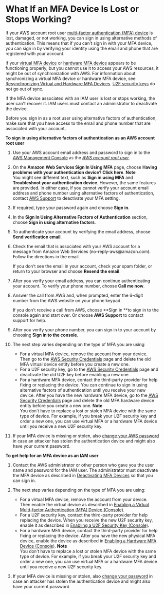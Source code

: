 # What If an MFA Device Is Lost or Stops Working?<a name="id_credentials_mfa_lost-or-broken"></a>

If your AWS account root user [multi\-factor authentication \(MFA\) device](id_credentials_mfa.md) is lost, damaged, or not working, you can sign in using alternative methods of authentication\. This means that if you can't sign in with your MFA device, you can sign in by verifying your identity using the email and phone that are registered with your account\. 

If your [virtual MFA device](id_credentials_mfa_enable_virtual.md) or [hardware MFA device](id_credentials_mfa_enable_physical.md) appears to be functioning properly, but you cannot use it to access your AWS resources, it might be out of synchronization with AWS\. For information about synchronizing a virtual MFA device or hardware MFA device, see [Resynchronizing Virtual and Hardware MFA Devices](id_credentials_mfa_sync.md)\. [U2F security keys](id_credentials_mfa_enable_u2f.md) do not go out of sync\.

If the MFA device associated with an IAM user is lost or stops working, the user can't recover it\. IAM users must contact an administrator to deactivate the device\.

Before you sign in as a root user using alternative factors of authentication, make sure that you have access to the email and phone number that are associated with your account\.

**To sign in using alternative factors of authentication as an AWS account root user**

1. Use your AWS account email address and password to sign in to the [AWS Management Console](https://console.aws.amazon.com/) as the *[AWS account root user](https://docs.aws.amazon.com/IAM/latest/UserGuide/id_root-user.html)*\.

1. On the **Amazon Web Services Sign In Using MFA** page, choose **Having problems with your authentication device? Click here**\.
**Note**  
You might see different text, such as **Sign in using MFA** and **Troubleshoot your authentication device**\. However, the same features are provided\. In either case, if you cannot verify your account email address and phone number using alternative factors of authentication, contact [AWS Support](https://aws.amazon.com/forms/aws-mfa-support) to deactivate your MFA setting\.

1. If required, type your password again and choose **Sign in**\.

1. In the **Sign In Using Alternative Factors of Authentication** section, choose **Sign in using alternative factors**\.

1. To authenticate your account by verifying the email address, choose **Send verification email**\. 

1. Check the email that is associated with your AWS account for a message from Amazon Web Services \(no\-reply\-aws@amazon\.com\)\. Follow the directions in the email\.

   If you don't see the email in your account, check your spam folder, or return to your browser and choose **Resend the email**\.

1. After you verify your email address, you can continue authenticating your account\. To verify your phone number, choose **Call me now**\.

1. Answer the call from AWS and, when prompted, enter the 6\-digit number from the AWS website on your phone keypad\. 

   If you don't receive a call from AWS, choose **Sign in **to sign in to the console again and start over\. Or choose **AWS Support** to contact support for help\.

1. After you verify your phone number, you can sign in to your account by choosing **Sign in to the console**\.

1. The next step varies depending on the type of MFA you are using:
   + For a virtual MFA device, remove the account from your device\. Then go to the [AWS Security Credentials](https://console.aws.amazon.com/iam/home?#security_credential) page and delete the old MFA virtual device entity before you create a new one\.
   + For a U2F security key, go to the [AWS Security Credentials](https://console.aws.amazon.com/iam/home?#security_credential) page and deactivate the old U2F key before enabling a new one\.
   + For a hardware MFA device, contact the third\-party provider for help fixing or replacing the device\. You can continue to sign in using alternative factors of authentication until you receive your new device\. After you have the new hardware MFA device, go to the [AWS Security Credentials](https://console.aws.amazon.com/iam/home?#security_credential) page and delete the old MFA hardware device entity before you create a new one\.
**Note**  
You don't have to replace a lost or stolen MFA device with the same type of device\. For example, if you break your U2F security key and order a new one, you can use virtual MFA or a hardware MFA device until you receive a new U2F security key\.

1. If your MFA device is missing or stolen, also [change your AWS password](id_credentials_passwords_change-root.md) in case an attacker has stolen the authentication device and might also have your current password\.

**To get help for an MFA device as an IAM user**

1. Contact the AWS administrator or other person who gave you the user name and password for the IAM user\. The administrator must deactivate the MFA device as described in [Deactivating MFA Devices](id_credentials_mfa_disable.md) so that you can sign in\.

1. The next step varies depending on the type of MFA you are using:
   + For a virtual MFA device, remove the account from your device\. Then enable the virtual device as described in [Enabling a Virtual Multi\-factor Authentication \(MFA\) Device \(Console\)](id_credentials_mfa_enable_virtual.md)\.
   + For a U2F security key, contact the third\-party provider for help replacing the device\. When you receive the new U2F security key, enable it as described in [Enabling a U2F Security Key \(Console\)](id_credentials_mfa_enable_u2f.md)\.
   + For a hardware MFA device, contact the third\-party provider for help fixing or replacing the device\. After you have the new physical MFA device, enable the device as described in [Enabling a Hardware MFA Device \(Console\)](id_credentials_mfa_enable_physical.md)\.
**Note**  
You don't have to replace a lost or stolen MFA device with the same type of device\. For example, if you break your U2F security key and order a new one, you can use virtual MFA or a hardware MFA device until you receive a new U2F security key\.

1. If your MFA device is missing or stolen, also [change your password](id_credentials_passwords_user-change-own.md) in case an attacker has stolen the authentication device and might also have your current password\.